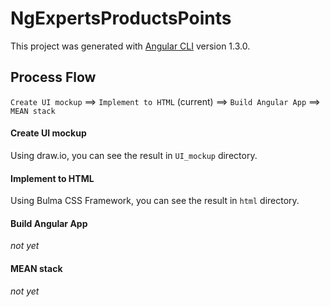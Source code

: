 # NgExpertsProductsPoints

This project was generated with [Angular CLI](https://github.com/angular/angular-cli) version 1.3.0.

## Process Flow
`Create UI mockup` ==> `Implement to HTML` (current) ==> `Build Angular App` ==> `MEAN stack`

#### Create UI mockup
Using draw.io, you can see the result in `UI_mockup` directory.

#### Implement to HTML
Using Bulma CSS Framework, you can see the result in `html` directory.

#### Build Angular App
*not yet*

#### MEAN stack
*not yet*
